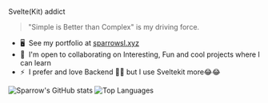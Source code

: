 Svelte(Kit) addict 
>"Simple is Better than Complex" is my driving force.

* 🖥️  See my portfolio at [sparrowsl.xyz](https://www.sparrowsl.xyz)
* 🤝  I'm open to collaborating on Interesting, Fun and cool projects where I can learn
* ⚡  I prefer and love Backend 🤪🤪 but I use Sveltekit more😂😂

<div>
<img src="https://github-readme-stats.vercel.app/api?username=sparrowsl&count_private=true&show_icons=true&theme=material-palenight" alt="Sparrow's GitHub stats" />

<img src="https://github-readme-stats.vercel.app/api/top-langs/?username=sparrowsl&theme=material-palenight&layout=compact&langs_count=6" alt="Top Languages"/>
</div>
